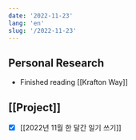 ```yaml
---
date: '2022-11-23'
lang: 'en'
slug: '/2022-11-23'
---
```


## Personal Research

- Finished reading [[Krafton Way]]

## [[Project]]

- [x] [[2022년 11월 한 달간 일기 쓰기]]
